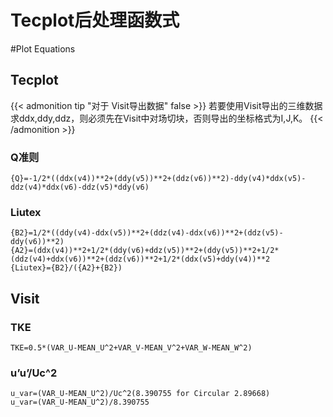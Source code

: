 # Tecplot后处理函数式


#Plot Equations

## Tecplot

{{< admonition tip "对于 Visit导出数据" false >}}
若要使用Visit导出的三维数据求ddx,ddy,ddz，则必须先在Visit中对场切块，否则导出的坐标格式为I,J,K。
{{< /admonition >}}

### Q准则

```tecplot
{Q}=-1/2*((ddx(v4))**2+(ddy(v5))**2+(ddz(v6))**2)-ddy(v4)*ddx(v5)-ddz(v4)*ddx(v6)-ddz(v5)*ddy(v6)
```

### Liutex

```tecplot
{B2}=1/2*((ddy(v4)-ddx(v5))**2+(ddz(v4)-ddx(v6))**2+(ddz(v5)-ddy(v6))**2)
{A2}=(ddx(v4))**2+1/2*(ddy(v6)+ddz(v5))**2+(ddy(v5))**2+1/2*(ddz(v4)+ddx(v6))**2+(ddz(v6))**2+1/2*(ddx(v5)+ddy(v4))**2
{Liutex}={B2}/({A2}+{B2})
```

## Visit

### TKE

```visit
TKE=0.5*(VAR_U-MEAN_U^2+VAR_V-MEAN_V^2+VAR_W-MEAN_W^2)
```

### u’u’/Uc^2

```visit
u_var=(VAR_U-MEAN_U^2)/Uc^2(8.390755 for Circular 2.89668)
u_var=(VAR_U-MEAN_U^2)/8.390755
```


